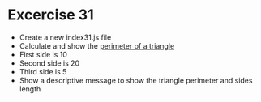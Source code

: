 # Excercise 31

* Create a new index31.js file
* Calculate and show the [perimeter of a triangle](https://www.mathopenref.com/triangleperimeter.html)
* First side is 10
* Second side is 20
* Third side is 5
* Show a descriptive message to show the triangle perimeter and sides length